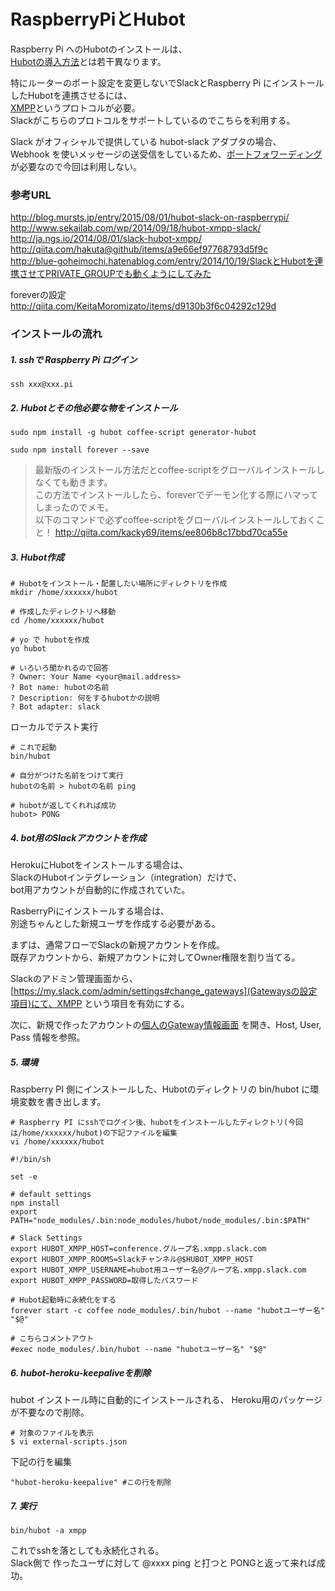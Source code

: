 # RaspberryPiとHubot

Raspberry Pi へのHubotのインストールは、  
[Hubotの導入方法](https://github.com/umesan/til/tree/master/hubot)とは若干異なります。

特にルーターのポート設定を変更しないでSlackとRaspberry Pi にインストールしたHubotを連携させるには、  
[XMPP](https://ja.wikipedia.org/wiki/Extensible_Messaging_and_Presence_Protocol)というプロトコルが必要。  
Slackがこちらのプロトコルをサポートしているのでこちらを利用する。  
  
Slack がオフィシャルで提供している hubot-slack アダプタの場合、  
Webhook を使いメッセージの送受信をしているため、[ポートフォワーディング](http://e-words.jp/w/ポートフォワーディング.html)が必要なので今回は利用しない。


### 参考URL
http://blog.mursts.jp/entry/2015/08/01/hubot-slack-on-raspberrypi/  
http://www.sekailab.com/wp/2014/09/18/hubot-xmpp-slack/  
http://ja.ngs.io/2014/08/01/slack-hubot-xmpp/  
http://qiita.com/hakuta@github/items/a9e66ef97768793d5f9c  
http://blue-goheimochi.hatenablog.com/entry/2014/10/19/SlackとHubotを連携させてPRIVATE_GROUPでも動くようにしてみた  

foreverの設定  
http://qiita.com/KeitaMoromizato/items/d9130b3f6c04292c129d  
  


### インストールの流れ

##### 1. sshで Raspberry Pi ログイン
```
ssh xxx@xxx.pi
```

##### 2. Hubotとその他必要な物をインストール
```
sudo npm install -g hubot coffee-script generator-hubot
```

```
sudo npm install forever --save
```

>最新版のインストール方法だとcoffee-scriptをグローバルインストールしなくても動きます。  
>この方法でインストールしたら、foreverでデーモン化する際にハマってしまったのでメモ。  
>以下のコマンドで必ずcoffee-scriptをグローバルインストールしておくこと！
>http://qiita.com/kacky69/items/ee806b8c17bbd70ca55e


##### 3. Hubot作成
```
# Hubotをインストール・配置したい場所にディレクトリを作成
mkdir /home/xxxxxx/hubot

# 作成したディレクトリへ移動
cd /home/xxxxxx/hubot

# yo で hubotを作成
yo hubot

# いろいろ聞かれるので回答
? Owner: Your Name <your@mail.address>
? Bot name: hubotの名前
? Description: 何をするhubotかの説明
? Bot adapter: slack

```

ローカルでテスト実行
```
# これで起動
bin/hubot

# 自分がつけた名前をつけて実行
hubotの名前 > hubotの名前 ping

# hubotが返してくれれば成功
hubot> PONG
```


##### 4. bot用のSlackアカウントを作成

HerokuにHubotをインストールする場合は、  
SlackのHubotインテグレーション（integration）だけで、  
bot用アカウントが自動的に作成されていた。  
  
RasberryPiにインストールする場合は、  
別途ちゃんとした新規ユーザを作成する必要がある。  
  
まずは、通常フローでSlackの新規アカウントを作成。  
既存アカウントから、新規アカウントに対してOwner権限を割り当てる。  
  
  
Slackのアドミン管理画面から、[https://my.slack.com/admin/settings#change_gateways](Gatewaysの設定項目)にて、XMPP という項目を有効にする。  
  
  

次に、新規で作ったアカウントの[個人のGateway情報画面](https://my.slack.com/account/gateways) を開き、Host, User, Pass 情報を参照。  


##### 5. 環境
Raspberry PI 側にインストールした、Hubotのディレクトリの bin/hubot に環境変数を書き出します。  
  
```
# Raspberry PI にsshでログイン後、hubotをインストールしたディレクトリ(今回は/home/xxxxxx/hubot)の下記ファイルを編集
vi /home/xxxxxx/hubot
```
  
```
#!/bin/sh

set -e

# default settings
npm install
export PATH="node_modules/.bin:node_modules/hubot/node_modules/.bin:$PATH"

# Slack Settings
export HUBOT_XMPP_HOST=conference.グループ名.xmpp.slack.com
export HUBOT_XMPP_ROOMS=Slackチャンネル@$HUBOT_XMPP_HOST
export HUBOT_XMPP_USERNAME=hubot用ユーザー名@グループ名.xmpp.slack.com
export HUBOT_XMPP_PASSWORD=取得したパスワード

# Hubot起動時に永続化をする
forever start -c coffee node_modules/.bin/hubot --name "hubotユーザー名" "$@"

# こちらコメントアウト
#exec node_modules/.bin/hubot --name "hubotユーザー名" "$@"
```
  
  
##### 6. hubot-heroku-keepaliveを削除
hubot インストール時に自動的にインストールされる、
Heroku用のパッケージが不要なので削除。
  
```
# 対象のファイルを表示
$ vi external-scripts.json
```
  
下記の行を編集
```
"hubot-heroku-keepalive" #この行を削除
```
  
  
##### 7. 実行
```
bin/hubot -a xmpp
```

これでsshを落としても永続化される。  
Slack側で 作ったユーザに対して @xxxx ping と打つと PONGと返って来れば成功。

